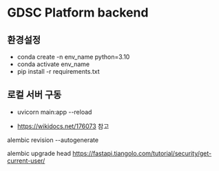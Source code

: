 # GDSC Platform backend

## 환경설정

- conda create -n env_name python=3.10
- conda activate env_name
- pip install -r requirements.txt

## 로컬 서버 구동

- uvicorn main:app --reload

- https://wikidocs.net/176073 참고

alembic revision --autogenerate

alembic upgrade head
https://fastapi.tiangolo.com/tutorial/security/get-current-user/

